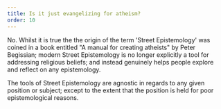 ```yaml
---
title: Is it just evangelizing for atheism?
order: 10
---
```

No. Whilst it is true the the origin of the term &#x27;Street Epistemology&#x27; was coined in a book entitled &quot;A manual for creating atheists&quot; by Peter Begissian; modern Street Epistemology is no longer explicitly a tool for addressing religious beliefs; and instead genuinely helps people explore and reflect on any epistemology.

The tools of Street Epistemology are agnostic in regards to any given position or subject; except to the extent that the position is held for poor epistemological reasons.
